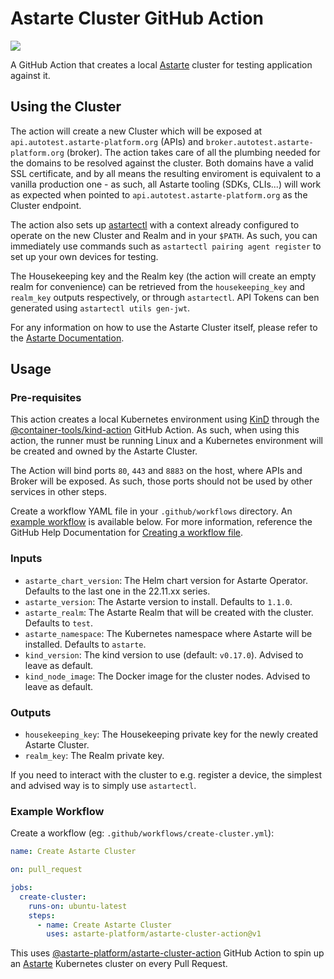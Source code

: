 # Astarte Cluster GitHub Action

[![](https://github.com/astarte-platform/astarte-cluster-action/workflows/Test/badge.svg?branch=master)](https://github.com/astarte-platform/astarte-cluster-action/actions)

A GitHub Action that creates a local [Astarte](https://github.com/astarte-platform/astarte) cluster for testing application against it.

## Using the Cluster

The action will create a new Cluster which will be exposed at `api.autotest.astarte-platform.org` (APIs) and `broker.autotest.astarte-platform.org` (broker).
The action takes care of all the plumbing needed for the domains to be resolved against the cluster. Both domains have a valid SSL certificate, and by all
means the resulting enviroment is equivalent to a vanilla production one - as such, all Astarte tooling (SDKs, CLIs...) will work as expected when pointed
to `api.autotest.astarte-platform.org` as the Cluster endpoint.

The action also sets up [astartectl](https://github.com/astarte-platform/astartectl) with a context already configured to operate on the new Cluster and
Realm and in your `$PATH`. As such, you can immediately use commands such as `astartectl pairing agent register` to set up your own devices for testing.

The Housekeeping key and the Realm key (the action will create an empty realm for convenience) can be retrieved from the `housekeeping_key` and `realm_key`
outputs respectively, or through `astartectl`. API Tokens can ben generated using `astartectl utils gen-jwt`.

For any information on how to use the Astarte Cluster itself, please refer to the [Astarte Documentation](https://docs.astarte-platform.org/latest/).

## Usage

### Pre-requisites

This action creates a local Kubernetes environment using [KinD](https://kind.sigs.k8s.io/) through the
[@container-tools/kind-action](https://github.com/container-tools/kind-action) GitHub Action.
As such, when using this action, the runner must be running Linux and a Kubernetes environment will be created and owned by the Astarte Cluster.

The Action will bind ports `80`, `443` and `8883` on the host, where APIs and Broker will be exposed. As such, those ports should not be used by
other services in other steps.

Create a workflow YAML file in your `.github/workflows` directory. An [example workflow](#example-workflow) is available below.
For more information, reference the GitHub Help Documentation for [Creating a workflow file](https://help.github.com/en/articles/configuring-a-workflow#creating-a-workflow-file).

### Inputs

- `astarte_chart_version`: The Helm chart version for Astarte Operator. Defaults to the last one in the 22.11.xx series.
- `astarte_version`: The Astarte version to install. Defaults to `1.1.0`.
- `astarte_realm`: The Astarte Realm that will be created with the cluster. Defaults to `test`.
- `astarte_namespace`: The Kubernetes namespace where Astarte will be installed. Defaults to `astarte`.
- `kind_version`: The kind version to use (default: `v0.17.0`). Advised to leave as default.
- `kind_node_image`: The Docker image for the cluster nodes. Advised to leave as default.

### Outputs

- `housekeeping_key`: The Housekeeping private key for the newly created Astarte Cluster.
- `realm_key`: The Realm private key.

If you need to interact with the cluster to e.g. register a device, the simplest and advised way is to simply use `astartectl`.

### Example Workflow

Create a workflow (eg: `.github/workflows/create-cluster.yml`):

```yaml
name: Create Astarte Cluster

on: pull_request

jobs:
  create-cluster:
    runs-on: ubuntu-latest
    steps:
      - name: Create Astarte Cluster
        uses: astarte-platform/astarte-cluster-action@v1
```

This uses [@astarte-platform/astarte-cluster-action](https://github.com/astarte-platform/astarte-cluster-action) GitHub Action to spin up an [Astarte](https://github.com/astarte-platform/astarte) Kubernetes cluster on every Pull Request.
